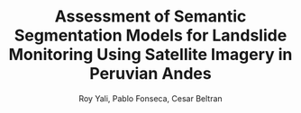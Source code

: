 ---
paperId: 19
author: Roy Yali, Pablo Fonseca, Cesar Beltran
publicationauthor: Yali, R. et al.
title: Assessment of Semantic Segmentation Models for Landslide Monitoring Using Satellite Imagery in Peruvian Andes
pdf: Roy_Yali.pdf
poster: --
alt: --
type: Poster
topic: Machine Learning for Science
subtopic: --
link: https://research.latinxinai.org/papers/icml/2023/pdf/Roy_Yali.pdf
conference: neurips
year: 2023
tags: neurips-2023
location: New Orleans, Louisiana
---